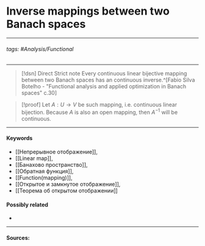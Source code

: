 # Inverse mappings between two Banach spaces
***
###### tags: #Analysis/Functional  
***
>[!dsn] Direct Strict note
>Every continuous linear bijective mapping between two Banach spaces has an continuous inverse.^[Fabio Silva Botelho - "Functional analysis and applied optimization in Banach spaces" c.30]

>[!proof]
>Let $A:U\to V$ be such mapping, i.e. continuous linear bijection. Because $A$ is also an open mapping, then $A^{-1}$ will be continuous.
***
#### Keywords
- [[Непрерывное отображение]],
- [[Linear map]],
- [[Банахово пространство]],
- [[Обратная функция]],
- [[Function(mapping)]],
- [[Открытое и замкнутое отображение]],
- [[Теорема об открытом отображении]]
#### Possibly related
- 
***
#### Sources: